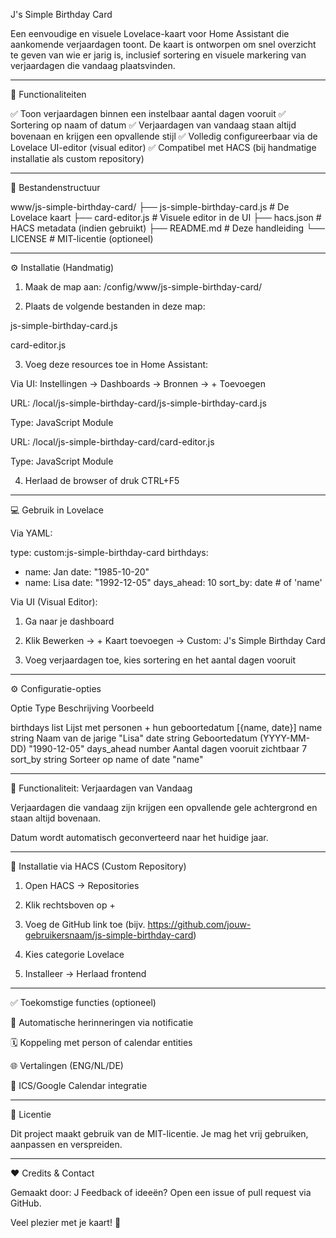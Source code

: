 J's Simple Birthday Card

Een eenvoudige en visuele Lovelace-kaart voor Home Assistant die aankomende verjaardagen toont. De kaart is ontworpen om snel overzicht te geven van wie er jarig is, inclusief sortering en visuele markering van verjaardagen die vandaag plaatsvinden.


---

🎉 Functionaliteiten

✅ Toon verjaardagen binnen een instelbaar aantal dagen vooruit
✅ Sortering op naam of datum
✅ Verjaardagen van vandaag staan altijd bovenaan en krijgen een opvallende stijl
✅ Volledig configureerbaar via de Lovelace UI-editor (visual editor)
✅ Compatibel met HACS (bij handmatige installatie als custom repository)


---

📁 Bestandenstructuur

www/js-simple-birthday-card/
├── js-simple-birthday-card.js       # De Lovelace kaart
├── card-editor.js                   # Visuele editor in de UI
├── hacs.json                        # HACS metadata (indien gebruikt)
├── README.md                        # Deze handleiding
└── LICENSE                          # MIT-licentie (optioneel)


---

⚙️ Installatie (Handmatig)

1. Maak de map aan:
/config/www/js-simple-birthday-card/


2. Plaats de volgende bestanden in deze map:

js-simple-birthday-card.js

card-editor.js



3. Voeg deze resources toe in Home Assistant:

Via UI:
Instellingen → Dashboards → Bronnen → + Toevoegen

URL: /local/js-simple-birthday-card/js-simple-birthday-card.js

Type: JavaScript Module

URL: /local/js-simple-birthday-card/card-editor.js

Type: JavaScript Module



4. Herlaad de browser of druk CTRL+F5




---

💻 Gebruik in Lovelace

Via YAML:

type: custom:js-simple-birthday-card
birthdays:
  - name: Jan
    date: "1985-10-20"
  - name: Lisa
    date: "1992-12-05"
days_ahead: 10
sort_by: date  # of 'name'

Via UI (Visual Editor):

1. Ga naar je dashboard


2. Klik Bewerken → + Kaart toevoegen → Custom: J's Simple Birthday Card


3. Voeg verjaardagen toe, kies sortering en het aantal dagen vooruit




---

⚙️ Configuratie-opties

Optie	Type	Beschrijving	Voorbeeld

birthdays	list	Lijst met personen + hun geboortedatum	[{name, date}]
name	string	Naam van de jarige	"Lisa"
date	string	Geboortedatum (YYYY-MM-DD)	"1990-12-05"
days_ahead	number	Aantal dagen vooruit zichtbaar	7
sort_by	string	Sorteer op name of date	"name"



---

🎨 Functionaliteit: Verjaardagen van Vandaag

Verjaardagen die vandaag zijn krijgen een opvallende gele achtergrond en staan altijd bovenaan.

Datum wordt automatisch geconverteerd naar het huidige jaar.



---

🚀 Installatie via HACS (Custom Repository)

1. Open HACS → Repositories


2. Klik rechtsboven op +


3. Voeg de GitHub link toe (bijv. https://github.com/jouw-gebruikersnaam/js-simple-birthday-card)


4. Kies categorie Lovelace


5. Installeer → Herlaad frontend




---

✅ Toekomstige functies (optioneel)

🎁 Automatische herinneringen via notificatie

🗓️ Koppeling met person of calendar entities

🌐 Vertalingen (ENG/NL/DE)

📅 ICS/Google Calendar integratie



---

📄 Licentie

Dit project maakt gebruik van de MIT-licentie. Je mag het vrij gebruiken, aanpassen en verspreiden.


---

❤️ Credits & Contact

Gemaakt door: J
Feedback of ideeën? Open een issue of pull request via GitHub.

Veel plezier met je kaart! 🎂